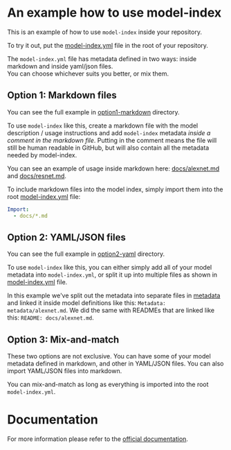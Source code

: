 # An example how to use model-index

This is an example of how to use `model-index` inside your repository. 

To try it out, put the [model-index.yml](model-index.yml) file in the root of your repository. 

The `model-index.yml` file has metadata defined in two ways: inside markdown and inside yaml/json files.  
You can choose whichever suits you better, or mix them. 

## Option 1: Markdown files

You can see the full example in [option1-markdown](option1-markdown) directory. 

To use `model-index` like this, create a markdown file with the model description / usage instructions and
add `model-index` metadata *inside a comment in the markdown file*. Putting in the comment means the file
will still be human readable in GitHub, but will also contain all the metadata needed by model-index. 

You can see an example of usage inside markdown here: [docs/alexnet.md](https://raw.githubusercontent.com/paperswithcode/model-index/main/examples/option1-markdown/docs/alexnet.md)
and [docs/resnet.md](https://raw.githubusercontent.com/paperswithcode/model-index/main/examples/option1-markdown/docs/resnet.md).  

To include markdown files into the model index, simply import them into the root [model-index.yml](https://github.com/paperswithcode/model-index/blob/main/examples/option1-markdown/model-index.yml) file:

```yaml
Import:
  - docs/*.md
```

## Option 2: YAML/JSON files

You can see the full example in [option2-yaml](option2-yaml) directory.

To use `model-index` like this, you can either simply add all of your model metadata into `model-index.yml`,
or split it up into multiple files as shown in [model-index.yml](https://github.com/paperswithcode/model-index/blob/main/examples/option2-yaml/model-index.yml) file.

In this example we've split out the metadata into separate files in [metadata](option2-yaml/metadata) and
linked it inside model definitions like this: `Metadata: metadata/alexnet.md`. We did the same with READMEs that
are linked like this: `README: docs/alexnet.md`.  

## Option 3: Mix-and-match

These two options are not exclusive. You can have some of your model metadata defined in markdown, and other
in YAML/JSON files. You can also import YAML/JSON files into markdown. 

You can mix-and-match as long as everything is imported into the root `model-index.yml`.

# Documentation

For more information please refer to the [official documentation](https://model-index.readthedocs.io/en/latest/). 